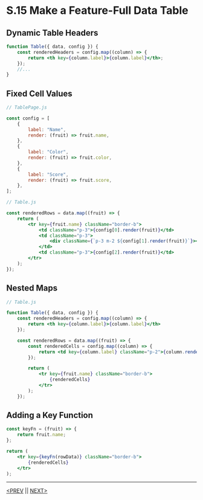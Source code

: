 # S.15 Make a Feature-Full Data Table

## Dynamic Table Headers

```jsx
function Table({ data, config }) {
	const renderedHeaders = config.map((column) => {
		return <th key={column.label}>{column.label}</th>;
	});
	//...
}
```

## Fixed Cell Values

```jsx
// TablePage.js

const config = [
	{
		label: "Name",
		render: (fruit) => fruit.name,
	},
	{
		label: "Color",
		render: (fruit) => fruit.color,
	},
	{
		label: "Score",
		render: (fruit) => fruit.score,
	},
];
```

```jsx
// Table.js

const renderedRows = data.map((fruit) => {
	return (
		<tr key={fruit.name} className="border-b">
			<td className="p-3">{config[0].render(fruit)}</td>
			<td className="p-3">
				<div className={`p-3 m-2 ${config[1].render(fruit)}`}></div>
			</td>
			<td className="p-3">{config[2].render(fruit)}</td>
		</tr>
	);
});
```

## Nested Maps

```jsx
// Table.js

function Table({ data, config }) {
    const renderedHeaders = config.map((column) => {
        return <th key={column.label}>{column.label}</th>
    });

    const renderedRows = data.map((fruit) => {
        const renderedCells = config.map((column) => {
            return <td key={column.label} className="p-2">{column.render(fruit)}</td>
        });

        return (
            <tr key={fruit.name} className="border-b">
                {renderedCells}
            </tr>
        );
    });
```

## Adding a Key Function

```jsx
const keyFn = (fruit) => {
	return fruit.name;
};
```

```jsx
return (
	<tr key={keyFn(rowData)} className="border-b">
		{renderedCells}
	</tr>
);
```

---

[<PREV](./230223.md) || [NEXT>](./230225.md)
